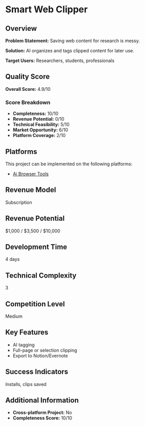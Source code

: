 # Smart Web Clipper

## Overview
**Problem Statement:** Saving web content for research is messy.

**Solution:** AI organizes and tags clipped content for later use.

**Target Users:** Researchers, students, professionals

## Quality Score
**Overall Score:** 4.9/10

### Score Breakdown
- **Completeness:** 10/10
- **Revenue Potential:** 0/10
- **Technical Feasibility:** 5/10
- **Market Opportunity:** 6/10
- **Platform Coverage:** 2/10

## Platforms
This project can be implemented on the following platforms:
- [Ai Browser Tools](./platforms/ai-browser-tools/)

## Revenue Model
Subscription

## Revenue Potential
$1,000 / $3,500 / $10,000

## Development Time
4 days

## Technical Complexity
3

## Competition Level
Medium

## Key Features
- AI tagging
- Full-page or selection clipping
- Export to Notion/Evernote

## Success Indicators
Installs, clips saved

## Additional Information
- **Cross-platform Project:** No
- **Completeness Score:** 10/10
